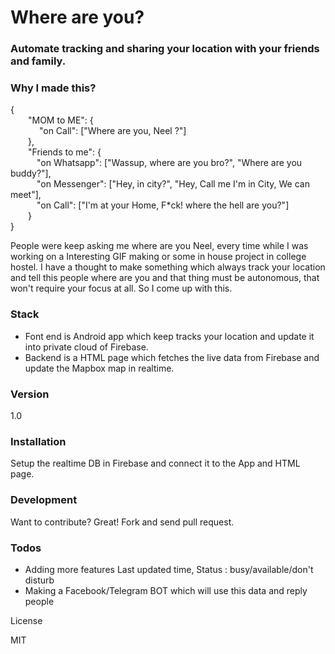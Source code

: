 # Where are you?

### Automate tracking and sharing your location with your friends and family.

### Why I made this?
{ <br />
	 &ensp;&ensp;&ensp;&ensp;"MOM to ME": {<br />
&ensp;&ensp;&ensp;&ensp;&ensp;&ensp;		"on Call": ["Where are you, Neel ?"]<br />
	&ensp;&ensp;&ensp;&ensp;},<br />
	&ensp;&ensp;&ensp;&ensp;"Friends to me": {<br />
		&ensp;&ensp;&ensp;&ensp;&ensp;&ensp;"on Whatsapp": ["Wassup, where are you bro?", "Where are you buddy?"],<br />
		&ensp;&ensp;&ensp;&ensp;&ensp;&ensp;"on Messenger": ["Hey, in city?", "Hey, Call me I'm in City, We can meet"],<br />
		&ensp;&ensp;&ensp;&ensp;&ensp;&ensp;"on Call": ["I'm at your Home, F*ck! where the hell are you?"]<br />
	&ensp;&ensp;&ensp;&ensp;}<br />
} <br />

People were keep asking me where are you Neel, every time while I was working on a Interesting GIF making or some in house project in college hostel. I have a thought to make something which always track your location and tell this people where are you and that thing must be autonomous, that won't require your focus at all. So I come up with this.

### Stack
* Font end is Android app which keep tracks your location and update it into private cloud of Firebase.<br />
* Backend is a HTML page which fetches the live data from Firebase and update the Mapbox map in realtime.

### Version
1.0

### Installation

Setup the realtime DB in Firebase and connect it to the App and HTML page. 

### Development

Want to contribute? Great! Fork and send pull request.

### Todos

 - Adding more features Last updated time, Status : busy/available/don't disturb 
 - Making a Facebook/Telegram BOT which will use this data and reply people

License

MIT